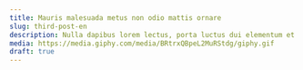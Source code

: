 ```yaml
---
title: Mauris malesuada metus non odio mattis ornare
slug: third-post-en
description: Nulla dapibus lorem lectus, porta luctus dui elementum et. Cras efficitur dui sed purus lacinia dignissim.
media: https://media.giphy.com/media/BRtrxQBpeL2MuRStdg/giphy.gif
draft: true
---
```

